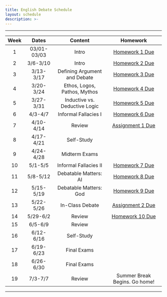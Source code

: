 ```yaml
---
title: English Debate Schedule
layout: schedule
description: >-
---
```


---

| Week  |          Dates          |                 Content                  |             Homework      |             
|:---:|    :------------------:|             :-----------------------------:| :-------------------------:|
|  1 |  03/01-03/03             | Intro | [Homework 1 Due](https://forms.microsoft.com/r/xxnrPeQb1G)         |
|  2 |  3/6-3/10            | Intro |  [Homework 2 Due](https://forms.microsoft.com/r/jpC8nm4Qah)        |
|  3 |  3/13-3/17           | Defining Argument and Debate  |   [Homework 3 Due](https://forms.microsoft.com/r/4McD5tsE5v)       |
|  4 |  3/20-3/24           | Ethos, Logos, Pathos, Mythos  |  [Homework 4 Due](https://forms.microsoft.com/r/Vjq6p7rMtc)        |
|  5 |  3/27-3/31           | Inductive vs. Deductive Logic  |  [Homework 5 Due](https://forms.microsoft.com/r/3GtLwySxBm)       |
|  6 |  4/3-4/7             | Informal Fallacies I  |   [Homework 6 Due](https://forms.microsoft.com/r/cHwi62ckMR)       |
|  7 |  4/10-4/14           | Review  |[Assignment 1 Due](english-debate/assignment1/)              |
|  8 |  4/17-4/21           | Self-Study |       |
|  9 |  4/24-4/28           | Midterm Exams |          |
| 10 |  5/1-5/5             | Informal Fallacies II  |  [Homework 7 Due](https://forms.microsoft.com/r/wtaKC9Z5Y0)    |
| 11 |  5/8-5/12            | Debatable Matters: AI  | [Homework 8 Due](https://forms.microsoft.com/r/d527ZK1up5)|
| 12 |  5/15-5/19           | Debatable Matters: God  |   [Homework 9 Due](https://forms.microsoft.com/r/KFmr6B7cFb)
| 13 |  5/22-5/26           | In-Class Debate  | [Assignment 2 Due](english-debate/assignment2/)|
| 14 |  5/29-6/2            | Review  |[Homework 10 Due](https://forms.microsoft.com/r/GNLG3u6JKL)    |
| 15 |  6/5-6/9             | Review  |          |
| 16 |  6/12-6/16           |Self-Study|
| 17 |  6/19-6/23           | Final Exams |             |
| 18 |  6/26-6/30           | Final Exams|          |
| 19 |  7/3-7/7             | Review |Summer Break Begins. Go home!              |

---